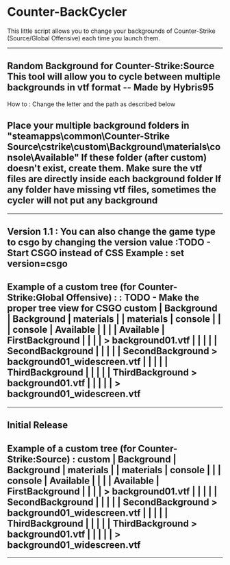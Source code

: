 Counter-BackCycler
==================

This little script allows you to change your backgrounds of Counter-Strike (Source/Global Offensive) each time you launch them.

 -----------------------
 Random Background for Counter-Strike:Source
 This tool will allow you to cycle between multiple backgrounds in vtf format
 -- Made by Hybris95
 -----------------------
 How to :
 Change the letter and the path as described below

 Place your multiple background folders in "steamapps\common\Counter-Strike Source\cstrike\custom\Background\materials\console\Available"
 If these folder (after custom) doesn't exist, create them.
 Make sure the vtf files are directly inside each background folder
 If any folder have missing vtf files, sometimes the cycler will not put any background
 -----------------------
 -----------------------
 Version 1.1 :
 You can also change the game type to csgo by changing the version value
:TODO - Start CSGO instead of CSS
 Example :
set version=csgo
 -----------------------
 Example of a custom tree (for Counter-Strike:Global Offensive) :
: TODO - Make the proper tree view for CSGO
 custom
 | Background<br/>
 | Background | materials
 |            | materials | console
 |            |           | console | Available
 |            |           |         | Available | FirstBackground
 |            |           |         |           > background01.vtf
 |            |           |         |           | SecondBackground
 |            |           |         |           | SecondBackground > background01_widescreen.vtf
 |            |           |         |           | ThirdBackground
 |            |           |         |           | ThirdBackground > background01.vtf
 |            |           |         |           |                 > background01_widescreen.vtf
 -----------------------
 -----------------------
 Initial Release
 -----------------------
 Example of a custom tree (for Counter-Strike:Source) :
 custom
 | Background
 | Background | materials
 |            | materials | console
 |            |           | console | Available
 |            |           |         | Available | FirstBackground
 |            |           |         |           > background01.vtf
 |            |           |         |           | SecondBackground
 |            |           |         |           | SecondBackground > background01_widescreen.vtf
 |            |           |         |           | ThirdBackground
 |            |           |         |           | ThirdBackground > background01.vtf
 |            |           |         |           |                 > background01_widescreen.vtf
 -----------------------
 -----------------------